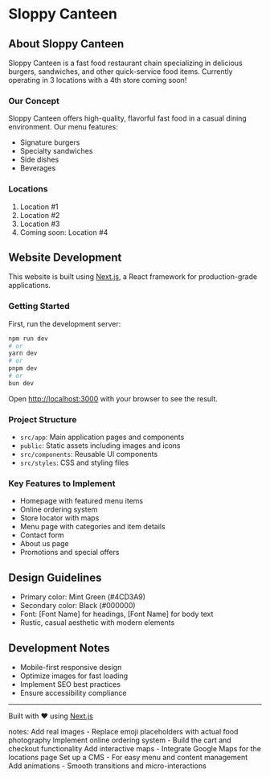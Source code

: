 # Sloppy Canteen

<!-- Logo placeholder - Add actual logo image here when available -->

## About Sloppy Canteen

Sloppy Canteen is a fast food restaurant chain specializing in delicious burgers, sandwiches, and other quick-service food items. Currently operating in 3 locations with a 4th store coming soon!

### Our Concept

Sloppy Canteen offers high-quality, flavorful fast food in a casual dining environment. Our menu features:
- Signature burgers
- Specialty sandwiches
- Side dishes
- Beverages

### Locations

1. Location #1
2. Location #2
3. Location #3
4. Coming soon: Location #4

## Website Development

This website is built using [Next.js](https://nextjs.org), a React framework for production-grade applications.

### Getting Started

First, run the development server:

```bash
npm run dev
# or
yarn dev
# or
pnpm dev
# or
bun dev
```

Open [http://localhost:3000](http://localhost:3000) with your browser to see the result.

### Project Structure

- `src/app`: Main application pages and components
- `public`: Static assets including images and icons
- `src/components`: Reusable UI components
- `src/styles`: CSS and styling files

### Key Features to Implement

- Homepage with featured menu items
- Online ordering system
- Store locator with maps
- Menu page with categories and item details
- Contact form
- About us page
- Promotions and special offers

## Design Guidelines

- Primary color: Mint Green (#4CD3A9)
- Secondary color: Black (#000000)
- Font: [Font Name] for headings, [Font Name] for body text
- Rustic, casual aesthetic with modern elements

## Development Notes

- Mobile-first responsive design
- Optimize images for fast loading
- Implement SEO best practices
- Ensure accessibility compliance

---

Built with ❤️ using [Next.js](https://nextjs.org)



notes:
Add real images - Replace emoji placeholders with actual food photography
Implement online ordering system - Build the cart and checkout functionality
Add interactive maps - Integrate Google Maps for the locations page
Set up a CMS - For easy menu and content management
Add animations - Smooth transitions and micro-interactions
